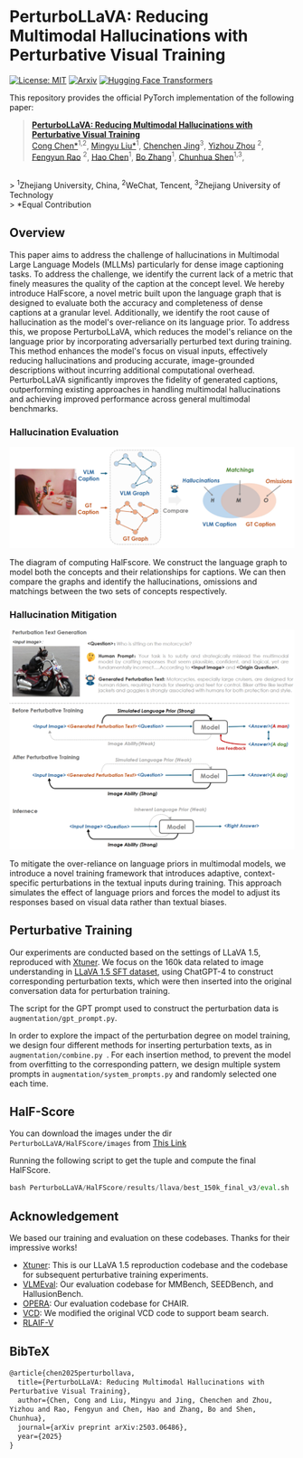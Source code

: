 # PerturboLLaVA: Reducing Multimodal Hallucinations with Perturbative Visual Training

[![License: MIT](https://img.shields.io/badge/License-MIT-g.svg)](https://opensource.org/licenses/MIT)
[![Arxiv](https://img.shields.io/static/v1?label=Paper&message=Arxiv&color=red&logo=arxiv)](https://arxiv.org/pdf/2503.06486)
[![Hugging Face Transformers](https://img.shields.io/badge/%F0%9F%A4%97-Transformers-blue)](https://github.com/huggingface/transformers)

This repository provides the official PyTorch implementation of the following paper: 
> [**PerturboLLaVA: Reducing Multimodal Hallucinations with Perturbative Visual Training**]() <br>
> [Cong Chen*]()<sup>1,2</sup>, 
> [Mingyu Liu*](https://scholar.google.com/citations?user=FscToE0AAAAJ)<sup>1</sup>, 
> [Chenchen Jing](https://scholar.google.co.jp/citations?user=0TKm3fgAAAAJ/)<sup>3</sup>,
> [Yizhou Zhou](https://scholar.google.com/citations?user=dHBNmSkAAAAJ) <sup>2</sup>,
> [Fengyun Rao](https://scholar.google.com/citations?user=38dACd4AAAAJ/) <sup>2</sup>, 
> [Hao Chen](https://scholar.google.com/citations?user=FaOqRpcAAAAJ)<sup>1</sup>,
> [Bo Zhang](https://bo-zhang.me/)<sup>1</sup>, 
> [Chunhua Shen](https://cshen.github.io/)<sup>1,3</sup>, 
<br>
> <sup>1</sup>Zhejiang University, China, <sup>2</sup>WeChat, Tencent, <sup>3</sup>Zhejiang University of Technology <br>
> *Equal Contribution

## Overview

This paper aims to address the challenge of hallucinations in Multimodal Large Language Models (MLLMs)  particularly for dense image captioning tasks. To address the challenge, we identify the current lack of a metric that finely measures the quality of the caption at the concept level. We hereby introduce HalFscore, a novel metric built upon the language graph that is designed to evaluate both the  accuracy and completeness of dense captions at a
granular level. Additionally, we identify the root cause of hallucination as the model's over-reliance on its language prior. To address this, we propose PerturboLLaVA, which reduces the model's reliance on the language prior by incorporating adversarially perturbed text during training. This method enhances the model's focus on visual inputs, effectively reducing hallucinations and producing accurate, image-grounded descriptions without incurring additional computational overhead.  PerturboLLaVA significantly improves the fidelity of generated captions, outperforming existing approaches in handling multimodal hallucinations and achieving improved performance across general multimodal benchmarks. 

### Hallucination Evaluation
<p align="center"><img src="imgs/metric.png" alt="teaser" width="700px" /></p>
The diagram of computing HalFscore. We construct the language graph to model both the concepts and their relationships for captions. We can then compare the graphs and identify the hallucinations, omissions and matchings between the two sets of concepts respectively.

### Hallucination Mitigation
<p align="center"><img src="imgs/method.png" alt="teaser" width="700px" /></p>
To mitigate the over-reliance on language priors in multimodal models, we introduce a novel training framework that introduces adaptive, context-specific perturbations in the textual inputs during training. This approach simulates the effect of language priors and forces the model to adjust its responses based on visual data rather than textual biases.

## Perturbative Training
Our experiments are conducted based on the settings of LLaVA 1.5, reproduced with [Xtuner](https://github.com/InternLM/xtuner). We focus on the 160k data related to image understanding in [LLaVA 1.5 SFT dataset](https://huggingface.co/datasets/liuhaotian/LLaVA-Instruct-150K/blob/main/llava_v1_5_mix665k.json), using ChatGPT-4 to construct corresponding perturbation texts, which were then inserted into the original conversation data for perturbation training.

The script for the GPT prompt used to construct the perturbation data is `augmentation/gpt_prompt.py`.

In order to explore the impact of the perturbation degree on model training, we design four different methods for inserting perturbation texts, as in `augmentation/combine.py `. For each insertion method, to prevent the model from overfitting to the corresponding pattern, we design multiple system prompts in `augmentation/system_prompts.py` and randomly selected one each time.


## HalF-Score

You can download the images under the dir `PerturboLLaVA/HalFScore/images` from [This Link](https://huggingface.co/datasets/MingyuLiu/PerturboLLaVA_densely_captioned_image_dataset)

Running the following script to get the tuple and compute the final HalFScore.
```python
bash PerturboLLaVA/HalFScore/results/llava/best_150k_final_v3/eval.sh
```

## Acknowledgement 
We based our training and evaluation on these codebases. Thanks for their impressive works!

- [Xtuner](https://github.com/InternLM/xtuner): This is our LLaVA 1.5 reproduction codebase and the codebase for subsequent perturbative training experiments.
- [VLMEval](https://github.com/open-compass/VLMEvalKit/): Our evaluation codebase for MMBench, SEEDBench, and HallusionBench.
- [OPERA](https://github.com/shikiw/OPERA/): Our evaluation codebase for CHAIR.
- [VCD](https://github.com/DAMO-NLP-SG/VCD/): We modified the original VCD code to support beam search.
- [RLAIF-V](https://github.com/RLHF-V/RLAIF-V/)

## BibTeX

```
@article{chen2025perturbollava,
  title={PerturboLLaVA: Reducing Multimodal Hallucinations with Perturbative Visual Training},
  author={Chen, Cong and Liu, Mingyu and Jing, Chenchen and Zhou, Yizhou and Rao, Fengyun and Chen, Hao and Zhang, Bo and Shen, Chunhua},
  journal={arXiv preprint arXiv:2503.06486},
  year={2025}
}
```